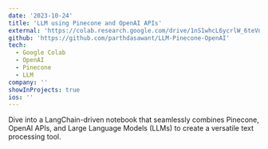 ```yaml
---
date: '2023-10-24'
title: 'LLM using Pinecone and OpenAI APIs'
external: 'https://colab.research.google.com/drive/1nS1whcL6ycrlW_6teVnETN9dAYQw6ky1?usp=sharing'
github: 'https://github.com/parthdasawant/LLM-Pinecone-OpenAI'
tech:
  - Google Colab
  - OpenAI
  - Pinecone
  - LLM
company: ''
showInProjects: true
ios: ''
---
```


Dive into a LangChain-driven notebook that seamlessly combines Pinecone, OpenAI APIs, and Large Language Models (LLMs) to create a versatile text processing tool.
